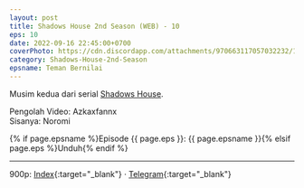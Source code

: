 ```yaml
---
layout: post
title: Shadows House 2nd Season (WEB) - 10
eps: 10
date: 2022-09-16 22:45:00+0700
coverPhoto: https://cdn.discordapp.com/attachments/970663117057032232/1018011888375828640/mpv-shot0138.jpg
category: Shadows-House-2nd-Season
epsname: Teman Bernilai
---
```


Musim kedua dari serial [Shadows House](https://a-1fansub.github.io/Shadows-House-Paketan).

Pengolah Video: Azkaxfannx
<br>
Sisanya: Noromi

{% if page.epsname %}Episode {{ page.eps }}: {{ page.epsname }}{% elsif page.eps %}Unduh{% endif %}

---
900p: [Index](https://proyek.a-1ddl.workers.dev/0:/Musim%20Panas%202022/%5BWEB%5D/%5BA-1%5D%20Shadows%20House%202nd%20Season%20%5BWEB%5D%5Bx264%20900p%5D%5BAAC%5D/%5BA-1%5D%20Shadows%20House%202nd%20Season%20-%2010%20%5BWEB%5D%5Bx264%20900p%5D%5BAAC%5D%5B288F3F61%5D.mkv){:target="_blank"} &middot; [Telegram](https://t.me/a1fansubweeklies/120){:target="_blank"}
